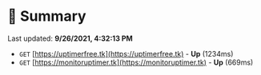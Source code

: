 # 📖 Summary
Last updated: **9/26/2021, 4:32:13 PM**

- `GET` [https://uptimerfree.tk](https://uptimerfree.tk) - **Up** (1234ms)
- `GET` [https://monitoruptimer.tk](https://monitoruptimer.tk) - **Up** (669ms)

